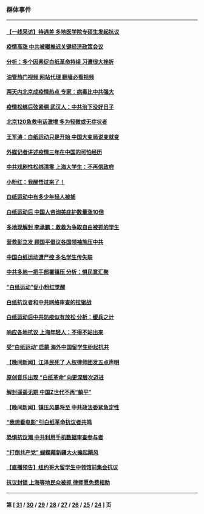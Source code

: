 ### 群体事件
---
#### [【一线采访】待遇差 多地医学院专硕生发起抗议](../../pages/ncid279/n13883914.md?12151645) 
#### [疫情高涨 中共被曝推迟关键经济政策会议](../../pages/ncid279/n13884170.md?12151645) 
#### [分析：多个因素促白纸革命持续 习遭很大挫折](../../pages/ncid279/n13872455.md?12151645) 
#### [油管热门视频 网站代理 翻墙必看视频](http://138.2.39.72:81/youtube.html?epic-marker?12151645)
#### [两天内北京成疫情热点 专家：病毒比中共强大](../../pages/ncid279/n13883440.md?12151645) 
#### [疫情松绑后弦紧绷 武汉人：中共治下没好日子](../../pages/ncid279/n13882348.md?12151645) 
#### [北京120急救电话激增 多为轻微或无症状者](../../pages/ncid279/n13882340.md?12151645) 
#### [王军涛：白纸运动只是开始 中国大变局说变就变](../../pages/ncid279/n13882183.md?12151645) 
#### [外媒记者讲述疫情三年在中国的可怕经历](../../pages/ncid279/n13881853.md?12151645) 
#### [中共戏剧性松绑清零 上海大学生：不再信政府](../../pages/ncid279/n13880836.md?12151645) 
#### [小粉红：我醒悟过来了！](../../pages/ncid279/n13881756.md?12151645) 
#### [白纸运动中有多少年轻人被捕](../../pages/ncid279/n13881065.md?12151645) 
#### [白纸运动后 中国人咨询美庇护数量涨10倍](../../pages/ncid279/n13881172.md?12151645) 
#### [多地现解封 李承鹏：救救为争取自由被抓的学生](../../pages/ncid279/n13876918.md?12151645) 
#### [营救彭立发 顾国平倡议各国领袖施压中共](../../pages/ncid279/n13878701.md?12151645) 
#### [中国白纸运动遭严控 多名学生传失联](../../pages/ncid279/n13878652.md?12151645) 
#### [中共多地一把手部署镇压 分析：惧民意汇聚](../../pages/ncid279/n13878085.md?12151645) 
#### [“白纸运动”促小粉红觉醒](../../pages/ncid279/n13877842.md?12151645) 
#### [白纸抗议者和中共网络审查的拉锯战](../../pages/ncid279/n13877688.md?12151645) 
#### [白纸运动后中共防疫似有放松 分析：缓兵之计](../../pages/ncid279/n13877425.md?12151645) 
#### [响应各地抗议 上海年轻人：不得不站出来](../../pages/ncid279/n13876261.md?12151645) 
#### [受“白纸运动”启蒙 海外中国留学生纷起抗共](../../pages/ncid279/n13876919.md?12151645) 
#### [【晚间新闻】江泽民死了 人权律师团发五点声明](../../pages/ncid279/n13876603.md?12151645) 
#### [原创音乐出现 “白纸革命”向更深层次迈进](../../pages/ncid279/n13876509.md?12151645) 
#### [解封遥遥无期 中国Z世代不再“躺平”](../../pages/ncid279/n13876294.md?12151645) 
#### [【晚间新闻】镇压风暴将至 中共政法委紧急定性](../../pages/ncid279/n13875432.md?12151645) 
#### [“我想看电影”引白纸革命抗议者共鸣](../../pages/ncid279/n13875742.md?12151645) 
#### [恐惧抗议潮 中共利用手机数据审查参与者](../../pages/ncid279/n13875552.md?12151645) 
#### [“打倒共产党” 蝴蝶藉新疆大火搧起飓风](../../pages/ncid279/n13875241.md?12151645) 
#### [【直播预告】纽约哥大留学生中领馆前集会抗议](../../pages/ncid279/n13875540.md?12151645) 
#### [抗议封锁 上海等地民众被抓 律师愿免费相助](../../pages/ncid279/n13875401.md?12151645) 

---
#### 第 [ [31](./31.md?12151645) / [30](./30.md?12151645) / [29](./29.md?12151645) / [28](./28.md?12151645) / [27](./27.md?12151645) / [26](./26.md?12151645) / [25](./25.md?12151645) / [24](./24.md?12151645) ] 页
